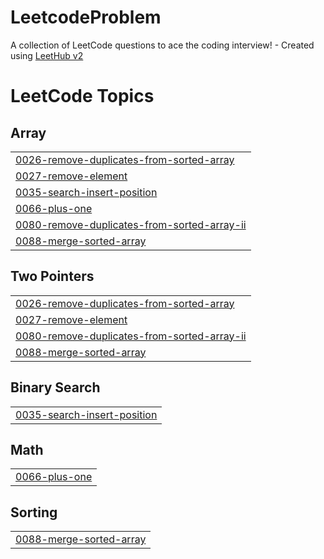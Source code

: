 # LeetcodeProblem
A collection of LeetCode questions to ace the coding interview! - Created using [LeetHub v2](https://github.com/arunbhardwaj/LeetHub-2.0)

<!---LeetCode Topics Start-->
# LeetCode Topics
## Array
|  |
| ------- |
| [0026-remove-duplicates-from-sorted-array](https://github.com/utsavk686/LeetcodeProblem/tree/master/0026-remove-duplicates-from-sorted-array) |
| [0027-remove-element](https://github.com/utsavk686/LeetcodeProblem/tree/master/0027-remove-element) |
| [0035-search-insert-position](https://github.com/utsavk686/LeetcodeProblem/tree/master/0035-search-insert-position) |
| [0066-plus-one](https://github.com/utsavk686/LeetcodeProblem/tree/master/0066-plus-one) |
| [0080-remove-duplicates-from-sorted-array-ii](https://github.com/utsavk686/LeetcodeProblem/tree/master/0080-remove-duplicates-from-sorted-array-ii) |
| [0088-merge-sorted-array](https://github.com/utsavk686/LeetcodeProblem/tree/master/0088-merge-sorted-array) |
## Two Pointers
|  |
| ------- |
| [0026-remove-duplicates-from-sorted-array](https://github.com/utsavk686/LeetcodeProblem/tree/master/0026-remove-duplicates-from-sorted-array) |
| [0027-remove-element](https://github.com/utsavk686/LeetcodeProblem/tree/master/0027-remove-element) |
| [0080-remove-duplicates-from-sorted-array-ii](https://github.com/utsavk686/LeetcodeProblem/tree/master/0080-remove-duplicates-from-sorted-array-ii) |
| [0088-merge-sorted-array](https://github.com/utsavk686/LeetcodeProblem/tree/master/0088-merge-sorted-array) |
## Binary Search
|  |
| ------- |
| [0035-search-insert-position](https://github.com/utsavk686/LeetcodeProblem/tree/master/0035-search-insert-position) |
## Math
|  |
| ------- |
| [0066-plus-one](https://github.com/utsavk686/LeetcodeProblem/tree/master/0066-plus-one) |
## Sorting
|  |
| ------- |
| [0088-merge-sorted-array](https://github.com/utsavk686/LeetcodeProblem/tree/master/0088-merge-sorted-array) |
<!---LeetCode Topics End-->